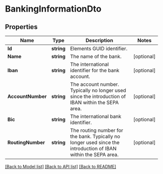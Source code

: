 # BankingInformationDto

## Properties

Name | Type | Description | Notes
------------ | ------------- | ------------- | -------------
**Id** | **string** | Elements GUID identifier. | 
**Name** | **string** | The name of the bank. | [optional] 
**Iban** | **string** | The international identifier for the bank account. | [optional] 
**AccountNumber** | **string** | The account number. Typically no longer used since the introduction of IBAN within the SEPA area. | [optional] 
**Bic** | **string** | The international bank identifier. | [optional] 
**RoutingNumber** | **string** | The routing number for the bank. Typically no longer used since the introduction of IBAN within the SEPA area. | [optional] 

[[Back to Model list]](../README.md#documentation-for-models) [[Back to API list]](../README.md#documentation-for-api-endpoints) [[Back to README]](../README.md)


